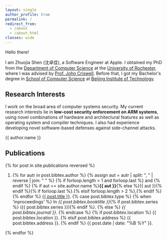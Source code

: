 ```yaml
---
layout: single
author_profile: true
permalink: /
redirect_from:
  - /about
  - /about.html
classes: wide
---
```


Hello there!

I am Zhuojia Shen (沈卓佳),
a Software Engineer at Apple.
I obtained my PhD from the
[Department of Computer Science](https://www.cs.rochester.edu)
at the [University of Rochester](https://www.rochester.edu),
where I was advised by
[Prof. John Criswell](https://www.cs.rochester.edu/u/criswell).
Before that,
I got my Bachelor's degree in [School of Computer Science](http://cs.bit.edu.cn)
at [Beijing Institute of Technology](http://www.bit.edu.cn).

## Research Interests

I work on the broad area of computer systems security.
My current research interests lie in
**low-cost security enforcement on ARM systems**,
using novel combinations of hardware and architectural features as well as
operating system and compiler techniques.
I also had experience developing novel software-based defenses against
side-channel attacks.

{{ author.name }}

## Publications

{% for post in site.publications reversed %}
 1. <p>
    {% for autr in post.bibtex.author %}
      {% assign aut = autr | split: ", " | reverse | join: " " %}
      {% if forloop.length > 1 and forloop.last %} and {% endif %}
      {% if aut == site.author.name %}<b>{{ aut }}</b>{% else %}{{ aut }}{% endif %}{% if forloop.last %}.{% elsif forloop.length > 2 %},{% endif %}
    {% endfor %}
    <a href="{{ post.bibtex.url }}" target="_blank">{{ post.title }}</a>.
    {% case post.bibtex.type %}
      {% when 'inproceedings' %}
        In <i>{{ post.bibtex.booktitle }}</i>{% if post.bibtex.series %} ({{ post.bibtex.series }}){% endif %}.
      {% else %}
        <i>{{ post.bibtex.journal }}</i>.
    {% endcase %}
    {% if post.bibtex.location %}
      {{ post.bibtex.location }}.
    {% elsif post.bibtex.address %}
      {{ post.bibtex.address }}.
    {% endif %}
    {{ post.date | date: "%B %Y" }}.
    </p>
{% endfor %}
